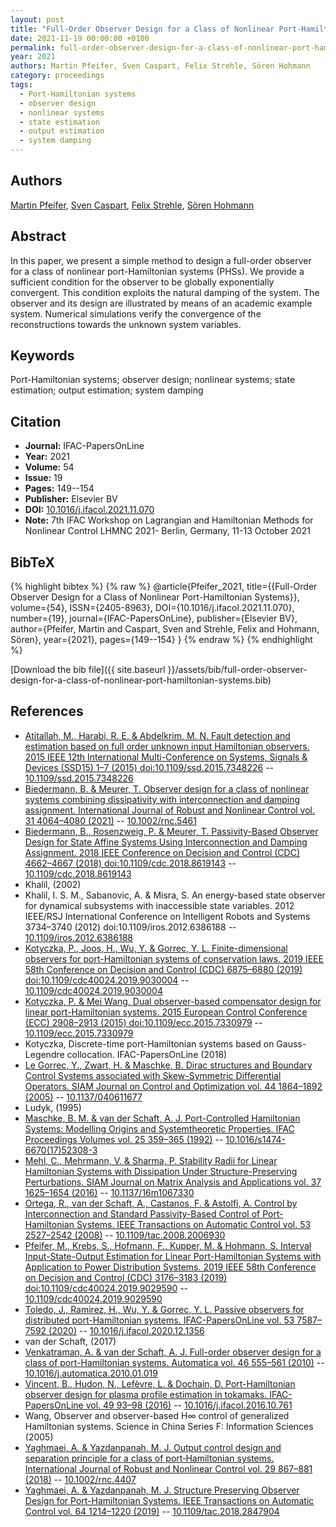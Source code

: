 ```yaml
---
layout: post
title: "Full-Order Observer Design for a Class of Nonlinear Port-Hamiltonian Systems"
date: 2021-11-19 00:00:00 +0100
permalink: full-order-observer-design-for-a-class-of-nonlinear-port-hamiltonian-systems
year: 2021
authors: Martin Pfeifer, Sven Caspart, Felix Strehle, Sören Hohmann
category: proceedings
tags:
  - Port-Hamiltonian systems
  - observer design
  - nonlinear systems
  - state estimation
  - output estimation
  - system damping
---
```

 
## Authors
[Martin Pfeifer](authors/martin-pfeifer), [Sven Caspart](authors/sven-caspart), [Felix Strehle](authors/felix-strehle), [Sören Hohmann](authors/soren-hohmann)
 
## Abstract
In this paper, we present a simple method to design a full-order observer for a class of nonlinear port-Hamiltonian systems (PHSs). We provide a sufficient condition for the observer to be globally exponentially convergent. This condition exploits the natural damping of the system. The observer and its design are illustrated by means of an academic example system. Numerical simulations verify the convergence of the reconstructions towards the unknown system variables.
 
## Keywords
Port-Hamiltonian systems; observer design; nonlinear systems; state estimation; output estimation; system damping
 
## Citation
- **Journal:** IFAC-PapersOnLine
- **Year:** 2021
- **Volume:** 54
- **Issue:** 19
- **Pages:** 149--154
- **Publisher:** Elsevier BV
- **DOI:** [10.1016/j.ifacol.2021.11.070](https://doi.org/10.1016/j.ifacol.2021.11.070)
- **Note:** 7th IFAC Workshop on Lagrangian and Hamiltonian Methods for Nonlinear Control LHMNC 2021- Berlin, Germany, 11-13 October 2021
 
## BibTeX
{% highlight bibtex %}
{% raw %}
@article{Pfeifer_2021,
  title={{Full-Order Observer Design for a Class of Nonlinear Port-Hamiltonian Systems}},
  volume={54},
  ISSN={2405-8963},
  DOI={10.1016/j.ifacol.2021.11.070},
  number={19},
  journal={IFAC-PapersOnLine},
  publisher={Elsevier BV},
  author={Pfeifer, Martin and Caspart, Sven and Strehle, Felix and Hohmann, Sören},
  year={2021},
  pages={149--154}
}
{% endraw %}
{% endhighlight %}
 
[Download the bib file]({{ site.baseurl }}/assets/bib/full-order-observer-design-for-a-class-of-nonlinear-port-hamiltonian-systems.bib)
 
## References
- [Atitallah, M., Harabi, R. E. & Abdelkrim, M. N. Fault detection and estimation based on full order unknown input Hamiltonian observers. 2015 IEEE 12th International Multi-Conference on Systems, Signals &amp; Devices (SSD15) 1–7 (2015) doi:10.1109/ssd.2015.7348226](fault-detection-and-estimation-based-on-full-order-unknown-input-hamiltonian-observers) -- [10.1109/ssd.2015.7348226](https://doi.org/10.1109/ssd.2015.7348226)
- [Biedermann, B. & Meurer, T. Observer design for a class of nonlinear systems combining dissipativity with interconnection and damping assignment. International Journal of Robust and Nonlinear Control vol. 31 4064–4080 (2021)](observer-design-for-a-class-of-nonlinear-systems-combining-dissipativity-with-interconnection-and-damping-assignment) -- [10.1002/rnc.5461](https://doi.org/10.1002/rnc.5461)
- [Biedermann, B., Rosenzweig, P. & Meurer, T. Passivity-Based Observer Design for State Affine Systems Using Interconnection and Damping Assignment. 2018 IEEE Conference on Decision and Control (CDC) 4662–4667 (2018) doi:10.1109/cdc.2018.8619143](passivity-based-observer-design-for-state-affine-systems-using-interconnection-and-damping-assignment) -- [10.1109/cdc.2018.8619143](https://doi.org/10.1109/cdc.2018.8619143)
- Khalil, (2002)
- Khalil, I. S. M., Sabanovic, A. & Misra, S. An energy-based state observer for dynamical subsystems with inaccessible state variables. 2012 IEEE/RSJ International Conference on Intelligent Robots and Systems 3734–3740 (2012) doi:10.1109/iros.2012.6386188 -- [10.1109/iros.2012.6386188](https://doi.org/10.1109/iros.2012.6386188)
- [Kotyczka, P., Joos, H., Wu, Y. & Gorrec, Y. L. Finite-dimensional observers for port-Hamiltonian systems of conservation laws. 2019 IEEE 58th Conference on Decision and Control (CDC) 6875–6880 (2019) doi:10.1109/cdc40024.2019.9030004](finite-dimensional-observers-for-port-hamiltonian-systems-of-conservation-laws) -- [10.1109/cdc40024.2019.9030004](https://doi.org/10.1109/cdc40024.2019.9030004)
- [Kotyczka, P. & Mei Wang. Dual observer-based compensator design for linear port-Hamiltonian systems. 2015 European Control Conference (ECC) 2908–2913 (2015) doi:10.1109/ecc.2015.7330979](dual-observer-based-compensator-design-for-linear-port-hamiltonian-systems) -- [10.1109/ecc.2015.7330979](https://doi.org/10.1109/ecc.2015.7330979)
- Kotyczka, Discrete-time port-Hamiltonian systems based on Gauss-Legendre collocation. IFAC-PapersOnLine (2018)
- [Le Gorrec, Y., Zwart, H. & Maschke, B. Dirac structures and Boundary Control Systems associated with Skew-Symmetric Differential Operators. SIAM Journal on Control and Optimization vol. 44 1864–1892 (2005)](dirac-structures-and-boundary-control-systems-associated-with-skew-symmetric-differential-operators) -- [10.1137/040611677](https://doi.org/10.1137/040611677)
- Ludyk, (1995)
- [Maschke, B. M. & van der Schaft, A. J. Port-Controlled Hamiltonian Systems: Modelling Origins and Systemtheoretic Properties. IFAC Proceedings Volumes vol. 25 359–365 (1992)](port-controlled-hamiltonian-systems-modelling-origins-and-systemtheoretic-properties) -- [10.1016/s1474-6670(17)52308-3](https://doi.org/10.1016/s1474-6670(17)52308-3)
- [Mehl, C., Mehrmann, V. & Sharma, P. Stability Radii for Linear Hamiltonian Systems with Dissipation Under Structure-Preserving Perturbations. SIAM Journal on Matrix Analysis and Applications vol. 37 1625–1654 (2016)](stability-radii-for-linear-hamiltonian-systems-with-dissipation-under-structure-preserving-perturbations) -- [10.1137/16m1067330](https://doi.org/10.1137/16m1067330)
- [Ortega, R., van der Schaft, A., Castanos, F. & Astolfi, A. Control by Interconnection and Standard Passivity-Based Control of Port-Hamiltonian Systems. IEEE Transactions on Automatic Control vol. 53 2527–2542 (2008)](control-by-interconnection-and-standard-passivity-based-control-of-port-hamiltonian-systems) -- [10.1109/tac.2008.2006930](https://doi.org/10.1109/tac.2008.2006930)
- [Pfeifer, M., Krebs, S., Hofmann, F., Kupper, M. & Hohmann, S. Interval Input-State-Output Estimation for Linear Port-Hamiltonian Systems with Application to Power Distribution Systems. 2019 IEEE 58th Conference on Decision and Control (CDC) 3176–3183 (2019) doi:10.1109/cdc40024.2019.9029590](interval-input-state-output-estimation-for-linear-port-hamiltonian-systems-with-application-to-power-distribution-systems) -- [10.1109/cdc40024.2019.9029590](https://doi.org/10.1109/cdc40024.2019.9029590)
- [Toledo, J., Ramirez, H., Wu, Y. & Gorrec, Y. L. Passive observers for distributed port-Hamiltonian systems. IFAC-PapersOnLine vol. 53 7587–7592 (2020)](passive-observers-for-distributed-port-hamiltonian-systems) -- [10.1016/j.ifacol.2020.12.1356](https://doi.org/10.1016/j.ifacol.2020.12.1356)
- van der Schaft, (2017)
- [Venkatraman, A. & van der Schaft, A. J. Full-order observer design for a class of port-Hamiltonian systems. Automatica vol. 46 555–561 (2010)](full-order-observer-design-for-a-class-of-port-hamiltonian-systems) -- [10.1016/j.automatica.2010.01.019](https://doi.org/10.1016/j.automatica.2010.01.019)
- [Vincent, B., Hudon, N., Lefèvre, L. & Dochain, D. Port-Hamiltonian observer design for plasma profile estimation in tokamaks. IFAC-PapersOnLine vol. 49 93–98 (2016)](port-hamiltonian-observer-design-for-plasma-profile-estimation-in-tokamaks) -- [10.1016/j.ifacol.2016.10.761](https://doi.org/10.1016/j.ifacol.2016.10.761)
- Wang, Observer and observer-based H∞ control of generalized Hamiltonian systems. Science in China Series F: Information Sciences (2005)
- [Yaghmaei, A. & Yazdanpanah, M. J. Output control design and separation principle for a class of port‐Hamiltonian systems. International Journal of Robust and Nonlinear Control vol. 29 867–881 (2018)](output-control-design-and-separation-principle-for-a-class-of-port-hamiltonian-systems) -- [10.1002/rnc.4407](https://doi.org/10.1002/rnc.4407)
- [Yaghmaei, A. & Yazdanpanah, M. J. Structure Preserving Observer Design for Port-Hamiltonian Systems. IEEE Transactions on Automatic Control vol. 64 1214–1220 (2019)](structure-preserving-observer-design-for-port-hamiltonian-systems) -- [10.1109/tac.2018.2847904](https://doi.org/10.1109/tac.2018.2847904)

